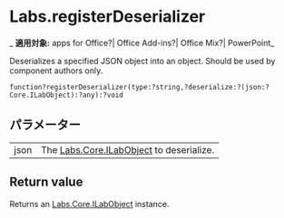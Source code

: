 
# Labs.registerDeserializer

 _ **適用対象:** apps for Office?| Office Add-ins?| Office Mix?| PowerPoint_

Deserializes a specified JSON object into an object. Should be used by component authors only.

```
function?registerDeserializer(type:?string,?deserialize:?(json:?Core.ILabObject):?any):?void
```


## パラメーター


|||
|:-----|:-----|
|json|The [Labs.Core.ILabObject](../../reference/office-mix/labs.core.ilabobject.md) to deserialize.|

## Return value

Returns an [Labs.Core.ILabObject](../../reference/office-mix/labs.core.ilabobject.md) instance.

